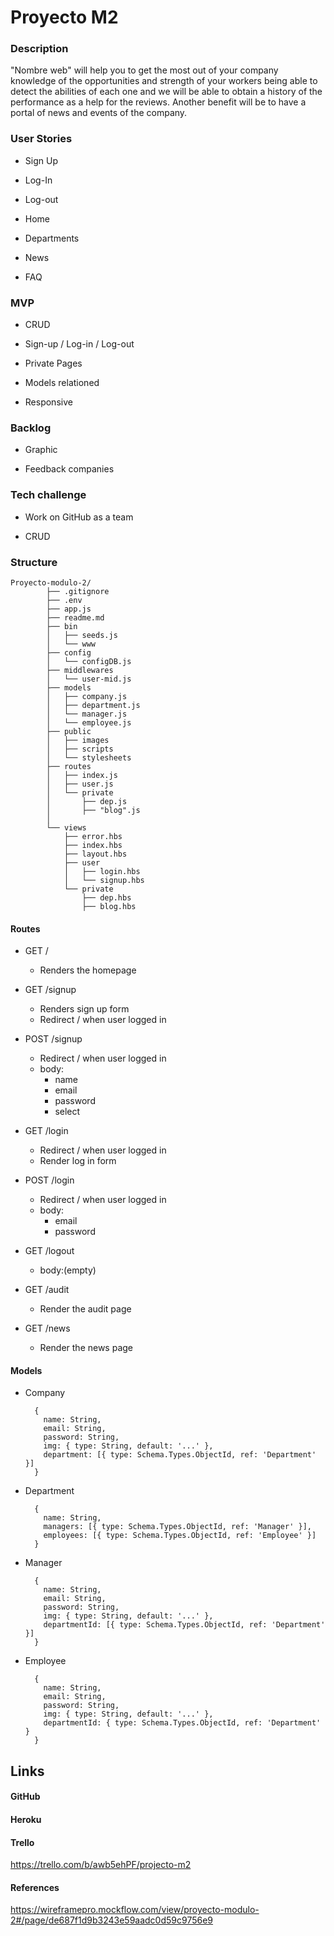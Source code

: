 # Proyecto M2

### Description

"Nombre web" will help you to get the most out of your company knowledge of the opportunities and strength of your workers being able to detect the abilities of each one and we will be able to obtain a history of the performance as a help for the reviews. Another benefit will be to have a portal of news and events of the company.

### User Stories

- Sign Up

- Log-In

- Log-out

- Home

- Departments

- News

- FAQ


### MVP

- CRUD

- Sign-up / Log-in / Log-out

- Private Pages

- Models relationed

- Responsive


### Backlog

- Graphic

- Feedback companies


### Tech challenge

- Work on GitHub as a team

- CRUD


### Structure

```
Proyecto-modulo-2/
        ├── .gitignore
        ├── .env
        ├── app.js
        ├── readme.md
        ├── bin
        │   ├── seeds.js
        │   └── www
        ├── config
        │   └── configDB.js
        ├── middlewares
        │   └── user-mid.js
        ├── models
        │   ├── company.js
        │   ├── department.js
        │   └── manager.js
        │	└── employee.js
        ├── public
        │   ├── images
        │   ├── scripts
        │   └── stylesheets
        ├── routes
        │   ├── index.js
        │   ├── user.js
        │   └── private
        │       ├── dep.js
        │       ├── "blog".js
        │
        └── views
            ├── error.hbs
            ├── index.hbs
            ├── layout.hbs
            ├── user
            │   ├── login.hbs
            │   └── signup.hbs
            └── private
                ├── dep.hbs
                ├── blog.hbs
```



#### Routes

- GET /
  - Renders the homepage

- GET /signup
  - Renders sign up form
  - Redirect / when user logged in

- POST /signup
  - Redirect / when user logged in
  - body:
    - name
    - email
    - password
    - select

- GET /login
  - Redirect / when user logged in
  - Render log in form

- POST /login
  - Redirect / when user logged in
  - body:
    - email
    - password

- GET /logout
  - body:(empty)

- GET /audit

  - Render the audit page

    

- GET /news
  - Render the news page









#### Models

- Company

  ```
    {
      name: String,
      email: String,
      password: String,
      img: { type: String, default: '...' },
      department: [{ type: Schema.Types.ObjectId, ref: 'Department' }]
    }
  ```

- Department

  ```
    {
      name: String,
      managers: [{ type: Schema.Types.ObjectId, ref: 'Manager' }],
      employees: [{ type: Schema.Types.ObjectId, ref: 'Employee' }]
    }
  ```

- Manager

  ```
    {
      name: String,
      email: String,
      password: String,
      img: { type: String, default: '...' },
      departmentId: [{ type: Schema.Types.ObjectId, ref: 'Department' }]
    }
  ```

- Employee

  ```
    {
      name: String,
      email: String,
      password: String,
      img: { type: String, default: '...' },
      departmentId: { type: Schema.Types.ObjectId, ref: 'Department' }
    }
  ```





## Links

#### GitHub



#### Heroku



#### Trello

https://trello.com/b/awb5ehPF/projecto-m2

#### References

https://wireframepro.mockflow.com/view/proyecto-modulo-2#/page/de687f1d9b3243e59aadc0d59c9756e9